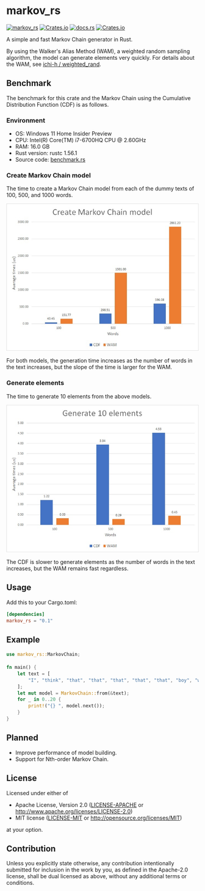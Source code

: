 # markov_rs

[![markov_rs](https://github.com/ichi-h/markov_rs/actions/workflows/markov_rs.yml/badge.svg)](https://github.com/ichi-h/markov_rs/actions/workflows/markov_rs.yml)
[![Crates.io](https://img.shields.io/crates/v/markov_rs)](https://crates.io/crates/markov_rs)
[![docs.rs](https://img.shields.io/docsrs/markov_rs)](https://docs.rs/markov_rs)
[![Crates.io](https://img.shields.io/crates/l/markov_rs)](LICENSE-APACHE)

A simple and fast Markov Chain generator in Rust.

By using the Walker's Alias Method (WAM), a weighted random sampling algorithm, the model can generate elements very quickly. For details about the WAM, see [ichi-h / weighted_rand](https://github.com/ichi-h/weighted_rand).

## Benchmark

The benchmark for this crate and the Markov Chain using the Cumulative Distribution Function (CDF) is as follows.

### Environment

- OS: Windows 11 Home Insider Preview
- CPU: Intel(R) Core(TM) i7-6700HQ CPU @ 2.60GHz
- RAM: 16.0 GB
- Rust version: rustc 1.56.1
- Source code: [benchmark.rs](benches/benchmark.rs)

### Create Markov Chain model

The time to create a Markov Chain model from each of the dummy texts of 100, 500, and 1000 words.

![create_model](imgs/create_model.jpg)

For both models, the generation time increases as the number of words in the text increases, but the slope of the time is larger for the WAM.

### Generate elements

The time to generate 10 elements from the above models.

![generate_elements](imgs/generate_elements.jpg)

The CDF is slower to generate elements as the number of words in the text increases, but the WAM remains fast regardless.

## Usage

Add this to your Cargo.toml:

```toml
[dependencies]
markov_rs = "0.1"
```

## Example

```rust
use markov_rs::MarkovChain;

fn main() {
    let text = [
        "I", "think", "that", "that", "that", "that", "that", "boy", "wrote", "is", "wrong",
    ];
    let mut model = MarkovChain::from(&text);
    for _ in 0..20 {
        print!("{} ", model.next());
    }
}
```

## Planned

- Improve performance of model building.
- Support for Nth-order Markov Chain.

## License

Licensed under either of

- Apache License, Version 2.0
  ([LICENSE-APACHE](LICENSE-APACHE) or http://www.apache.org/licenses/LICENSE-2.0)
- MIT license
  ([LICENSE-MIT](LICENSE-MIT) or http://opensource.org/licenses/MIT)

at your option.

## Contribution

Unless you explicitly state otherwise, any contribution intentionally submitted
for inclusion in the work by you, as defined in the Apache-2.0 license, shall be
dual licensed as above, without any additional terms or conditions.
